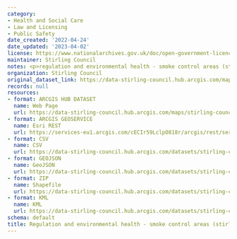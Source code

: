 ```yaml
---
category:
- Health and Social Care
- Law and Licensing
- Public Safety
date_created: '2022-04-24'
date_updated: '2023-04-02'
license: https://www.nationalarchives.gov.uk/doc/open-government-licence/version/3/
maintainer: Stirling Council
notes: <p>regulation and environmental health - smoke control areas (stirling)</p>
organization: Stirling Council
original_dataset_link: https://data-stirling-council.hub.arcgis.com/maps/stirling-council::regulation-and-environmental-health-smoke-control-areas-stirling
records: null
resources:
- format: ARCGIS HUB DATASET
  name: Web Page
  url: https://data-stirling-council.hub.arcgis.com/maps/stirling-council::regulation-and-environmental-health-smoke-control-areas-stirling
- format: ARCGIS GEOSERVICE
  name: Esri REST
  url: https://services-eu1.arcgis.com/cECIr59LclpO818r/arcgis/rest/services/Environmental_Smoke_Control_Areas_Stirling/FeatureServer/13
- format: CSV
  name: CSV
  url: https://data-stirling-council.hub.arcgis.com/datasets/stirling-council::regulation-and-environmental-health-smoke-control-areas-stirling.csv?outSR=%7B%22latestWkid%22%3A27700%2C%22wkid%22%3A27700%7D
- format: GEOJSON
  name: GeoJSON
  url: https://data-stirling-council.hub.arcgis.com/datasets/stirling-council::regulation-and-environmental-health-smoke-control-areas-stirling.geojson?outSR=%7B%22latestWkid%22%3A27700%2C%22wkid%22%3A27700%7D
- format: ZIP
  name: Shapefile
  url: https://data-stirling-council.hub.arcgis.com/datasets/stirling-council::regulation-and-environmental-health-smoke-control-areas-stirling.zip?outSR=%7B%22latestWkid%22%3A27700%2C%22wkid%22%3A27700%7D
- format: KML
  name: KML
  url: https://data-stirling-council.hub.arcgis.com/datasets/stirling-council::regulation-and-environmental-health-smoke-control-areas-stirling.kml?outSR=%7B%22latestWkid%22%3A27700%2C%22wkid%22%3A27700%7D
schema: default
title: Regulation and environmental health - smoke control areas (stirling)
---
```

